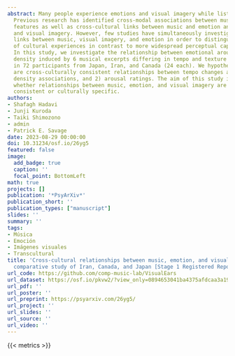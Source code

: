 ```yaml
---
abstract: Many people experience emotions and visual imagery while listening to music.
  Previous research has identified cross-modal associations between musical and visual
  features as well as cross-cultural links between music and emotion and between music
  and visual imagery. However, few studies have simultaneously investigated cross-cultural
  links between music, visual imagery, and emotion in order to distinguish the role
  of cultural experiences in contrast to more widespread perceptual capabilities.
  In this study, we investigate the relationship between emotional arousal and visual
  density induced by 6 musical excerpts differing in tempo and texture (solo vs group)
  in 72 participants from Japan, Iran, and Canada (24 each). We hypothesize that there
  are cross-culturally consistent relationships between tempo changes and 1) visual
  density associations, and 2) arousal ratings. The aim of this study is to understand
  whether relationships between music, emotion, and visual imagery are cross-culturally
  consistent or culturally specific.
authors:
- Shafagh Hadavi
- Junji Kuroda
- Taiki Shimozono
- admin
- Patrick E. Savage
date: 2023-08-29 00:00:00
doi: 10.31234/osf.io/26yg5
featured: false
image:
  add_badge: true
  caption: ''
  focal_point: BottomLeft
math: true
projects: []
publication: '*PsyArXiv*'
publication_short: ''
publication_types: ["manuscript"]
slides: ''
summary: ''
tags:
- Música
- Emoción
- Imágenes visuales
- Transcultural
title: 'Cross-cultural relationships between music, emotion, and visual imagery: A
  comparative study of Iran, Canada, and Japan [Stage 1 Registered Report]'
url_code: https://github.com/comp-music-lab/VisualEars
url_dataset: https://osf.io/pkvw2/?view_only=0894653041ba4375afdcaa3a1989fe71
url_pdf: ''
url_poster: ''
url_preprint: https://psyarxiv.com/26yg5/
url_project: ''
url_slides: ''
url_source: ''
url_video: ''
---
```

{{< metrics >}}

